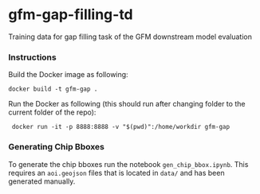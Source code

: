 # gfm-gap-filling-td
Training data for gap filling task of the GFM downstream model evaluation 


### Instructions
Build the Docker image as following:
```
docker build -t gfm-gap .
```

Run the Docker as following (this should run after changing folder to the current folder of the repo):
```
 docker run -it -p 8888:8888 -v "$(pwd)":/home/workdir gfm-gap
```

### Generating Chip Bboxes
To generate the chip bboxes run the notebook `gen_chip_bbox.ipynb`. This requires an `aoi.geojson` files that is located in `data/` and has been generated manually. 
